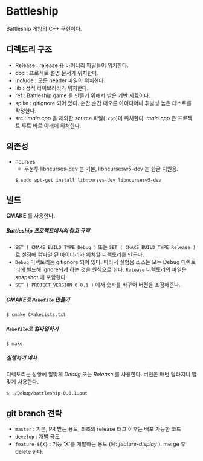 # Battleship
Battleship 게임의 C++ 구현이다. 

## 디렉토리 구조
* Release : release 용 바이너리 파일들이 위치한다.
* doc : 프로젝트 설명 문서가 위치한다. 
* include : 모든 header 파일이 위치한다.
* lib : 정적 라이브러리가 위치한다.
* ref : Battleship game 을 만들기 위해서 받은 기반 자료이다.
* spike : gitignore 되어 있다. 순간 순간 떠오른 아이디어나 휘발성 높은 테스트를 작성한다.
* src : _main.cpp_ 을 제외한 source 파일(`.cpp`)이 위치한다. _main.cpp_ 은 프로젝트 루트 바로 아래에 위치한다.


## 의존성 
* ncurses
  * 우분투
    libncurses-dev 는 기본, libncursesw5-dev 는 한글 지원용.
  ```
  $ sudo apt-get install libncurses-dev libncursesw5-dev
  ```

## 빌드
**CMAKE** 를 사용한다.
##### Battleship 프로젝트에서의 참고 규칙
* `SET ( CMAKE_BUILD_TYPE Debug )` 또는 `SET ( CMAKE_BUILD_TYPE Release )` 로 설정해 컴파일 된 바이너리가 위치할 디렉토리를 만든다.  
* `Debug` 디렉토리는 gitignore 되어 있다. 따라서 실험용 소스는 모두 Debug 디렉토리에 빌드해 ignore되게 하는 것을 원칙으로 한다. `Release` 디렉토리의 파일은 snapshot 에 포함한다. 
* `SET ( PROJECT_VERSION 0.0.1 )` 에서 숫자를 바꾸어 버전을 조정해준다.

##### **CMAKE**로 `Makefile` 만들기
```
$ cmake CMakeLists.txt
```
##### `Makefile`로 컴파일하기
```
$ make
```
##### 실행하기 예시
디렉토리는 상황에 알맞게 _Debug_ 또는 _Release_ 를 사용한다. 버전은 매번 달라지니 알맞게 사용한다.  
```
$ ./Debug/battleship-0.0.1.out
```

## git branch 전략 
* `master` : 기본, PR 받는 용도, 최초의 release 태그 이후는 배포 가능한 코드 
* `develop` : 개발 용도
* `feature-${X}` : 기능 'X'를 개발하는 용도 (예: _feature-display_ ). merge 후 delete 한다.
